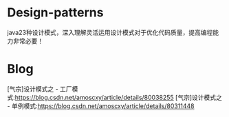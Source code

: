 # Design-patterns
java23种设计模式，深入理解灵活运用设计模式对于优化代码质量，提高编程能力非常必要！

# Blog

[气宗]设计模式之 - 工厂模式:https://blog.csdn.net/amoscxy/article/details/80038255
[气宗]设计模式之 - 单例模式:https://blog.csdn.net/amoscxy/article/details/80311448